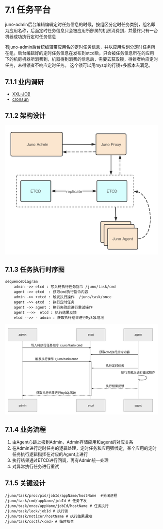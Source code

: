# 7.1 任务平台

juno-admin后台编辑编辑定时任务信息的时候，按组区分定时任务类别，组名即为应用名称，后面定时任务信息只会被应用所部属的机房消费到，并最终只有一台机器成功执行定时任务信息

有juno-admin后台统编辑带应用名的定时任务信息，并以应用名划分定时任务所在组。后台编辑好的定时任务信息在发布到etcd后，只会被任务信息所在的应用下的机房机器所消费到，机器得到消费的信息后，需要去获取锁，得锁者响应定时任务，未得锁者不响应定时任务。 这个锁可以用mysql的行锁+多版本去满足。

## 7.1.1 业内调研
- [XXL-JOB](https://www.xuxueli.com/xxl-job/#c%E3%80%81%E8%A7%A6%E5%8F%91%E4%BB%BB%E5%8A%A1)
- [cronsun](https://github.com/shunfei/cronsun)

## 7.1.2 架构设计

![架构设计](../static/juno/7.1-1.png)

## 7.1.3 任务执行时序图

```mermaid
sequenceDiagram
    admin ->> etcd : 写入待执行任务指令 /juno/task/cmd
    agent ->> etcd  : 获取cmd执行指令内容
    admin ->> +etcd : 触发执行操作  /juno/task/once
    agent ->> etcd  : 执行定时任务
    agent ->> agent : 执行失败后进行重试操作
    agent -->>  etcd : 执行结果反馈
    etcd -->> - admin : 获取执行结果进行MySQL落地
```
![任务执行时序图](../static/juno/7.2-1.png)

## 7.1.4 业务流程

1. 由Agent心跳上报到Admin，Admin存储应用和agent的对应关系
2. 在Admin进行定时任务的逻辑处理，定时任务和应用强绑定，某个应用的定时任务执行逻辑指挥在对应的Agent上进行
3. 执行结果通过ETCD进行回调，再有Admin统一处理
4. 对异常执行任务进行重试

## 7.1.5 关键设计

```
/juno/task/proc/pid/jobId/appName/hostName  #关闭进程
/juno/task/cmd/appName/jobId # 任务下发
/juno/task/once/appName/jobId/hostName # 任务执行
/juno/task/lock/jobId # 执行锁
/juno/task/noticer/hostName # 执行结果通知
/juno/task/csctl/<cmd> # 临时指令
```


